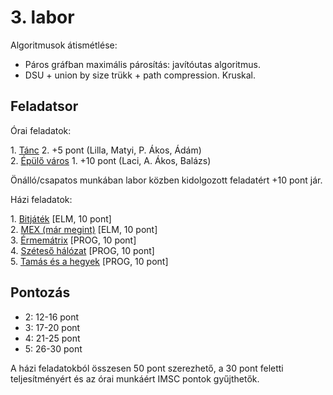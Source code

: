 # 3\. labor

Algoritmusok átismétlése:

- Páros gráfban maximális párosítás: javítóutas algoritmus.
- DSU + union by size trükk + path compression. Kruskal.

## Feladatsor

Órai feladatok:

1\. [Tánc](./ora1-tanc/) 2. +5 pont (Lilla, Matyi, P. Ákos, Ádám)  
2\. [Épülő város](./ora2-epulo/) 1. +10 pont (Laci, A. Ákos, Balázs)

Önálló/csapatos munkában labor közben kidolgozott feladatért +10 pont jár.

Házi feladatok:

1\. [Bitjáték](./hf1-bitjatek/) [ELM, 10 pont]  
2\. [MEX (már megint)](./hf2-mex/) [ELM, 10 pont]  
3\. [Érmemátrix](./hf3-ermematrix/) [PROG, 10 pont]  
4\. [Széteső hálózat](./hf4-szeteso/) [PROG, 10 pont]  
5\. [Tamás és a hegyek](./hf5-tura/) [PROG, 10 pont]  

## Pontozás

- 2: 12-16 pont
- 3: 17-20 pont
- 4: 21-25 pont
- 5: 26-30 pont

A házi feladatokból összesen 50 pont szerezhető, a 30 pont feletti teljesítményért és az órai munkáért IMSC pontok gyűjthetők.
